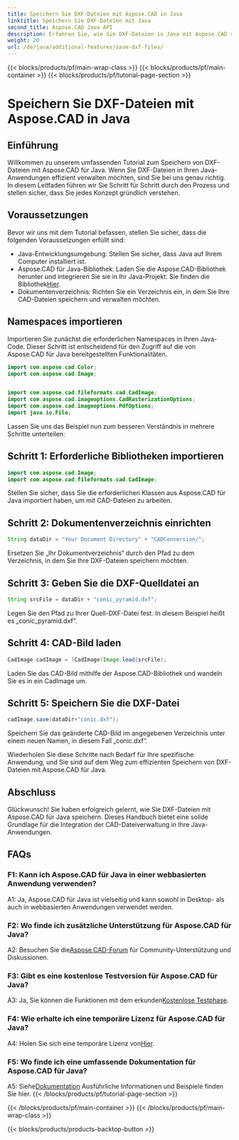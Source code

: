 ```yaml
---
title: Speichern Sie DXF-Dateien mit Aspose.CAD in Java
linktitle: Speichern Sie DXF-Dateien mit Java
second_title: Aspose.CAD Java API
description: Erfahren Sie, wie Sie DXF-Dateien in Java mit Aspose.CAD speichern. Befolgen Sie unsere Schritt-für-Schritt-Anleitung für eine effiziente CAD-Dateiverwaltung.
weight: 20
url: /de/java/additional-features/save-dxf-files/
---
```


{{< blocks/products/pf/main-wrap-class >}}
{{< blocks/products/pf/main-container >}}
{{< blocks/products/pf/tutorial-page-section >}}

# Speichern Sie DXF-Dateien mit Aspose.CAD in Java

## Einführung

Willkommen zu unserem umfassenden Tutorial zum Speichern von DXF-Dateien mit Aspose.CAD für Java. Wenn Sie DXF-Dateien in Ihren Java-Anwendungen effizient verwalten möchten, sind Sie bei uns genau richtig. In diesem Leitfaden führen wir Sie Schritt für Schritt durch den Prozess und stellen sicher, dass Sie jedes Konzept gründlich verstehen.

## Voraussetzungen

Bevor wir uns mit dem Tutorial befassen, stellen Sie sicher, dass die folgenden Voraussetzungen erfüllt sind:

- Java-Entwicklungsumgebung: Stellen Sie sicher, dass Java auf Ihrem Computer installiert ist.
-  Aspose.CAD für Java-Bibliothek: Laden Sie die Aspose.CAD-Bibliothek herunter und integrieren Sie sie in Ihr Java-Projekt. Sie finden die Bibliothek[Hier](https://releases.aspose.com/cad/java/).
- Dokumentenverzeichnis: Richten Sie ein Verzeichnis ein, in dem Sie Ihre CAD-Dateien speichern und verwalten möchten.

## Namespaces importieren

Importieren Sie zunächst die erforderlichen Namespaces in Ihren Java-Code. Dieser Schritt ist entscheidend für den Zugriff auf die von Aspose.CAD für Java bereitgestellten Funktionalitäten.

```java
import com.aspose.cad.Color;
import com.aspose.cad.Image;


import com.aspose.cad.fileformats.cad.CadImage;
import com.aspose.cad.imageoptions.CadRasterizationOptions;
import com.aspose.cad.imageoptions.PdfOptions;
import java.io.File;
```

Lassen Sie uns das Beispiel nun zum besseren Verständnis in mehrere Schritte unterteilen:

## Schritt 1: Erforderliche Bibliotheken importieren

```java
import com.aspose.cad.Image;
import com.aspose.cad.fileformats.cad.CadImage;
```

Stellen Sie sicher, dass Sie die erforderlichen Klassen aus Aspose.CAD für Java importiert haben, um mit CAD-Dateien zu arbeiten.

## Schritt 2: Dokumentenverzeichnis einrichten

```java
String dataDir = "Your Document Directory" + "CADConversion/";
```

Ersetzen Sie „Ihr Dokumentverzeichnis“ durch den Pfad zu dem Verzeichnis, in dem Sie Ihre DXF-Dateien speichern möchten.

## Schritt 3: Geben Sie die DXF-Quelldatei an

```java
String srcFile = dataDir + "conic_pyramid.dxf";
```

Legen Sie den Pfad zu Ihrer Quell-DXF-Datei fest. In diesem Beispiel heißt es „conic_pyramid.dxf“.

## Schritt 4: CAD-Bild laden

```java
CadImage cadImage = (CadImage)Image.load(srcFile);
```

Laden Sie das CAD-Bild mithilfe der Aspose.CAD-Bibliothek und wandeln Sie es in ein CadImage um.

## Schritt 5: Speichern Sie die DXF-Datei

```java
cadImage.save(dataDir+"conic.dxf");
```

Speichern Sie das geänderte CAD-Bild im angegebenen Verzeichnis unter einem neuen Namen, in diesem Fall „conic.dxf“.

Wiederholen Sie diese Schritte nach Bedarf für Ihre spezifische Anwendung, und Sie sind auf dem Weg zum effizienten Speichern von DXF-Dateien mit Aspose.CAD für Java.

## Abschluss

Glückwunsch! Sie haben erfolgreich gelernt, wie Sie DXF-Dateien mit Aspose.CAD für Java speichern. Dieses Handbuch bietet eine solide Grundlage für die Integration der CAD-Dateiverwaltung in Ihre Java-Anwendungen.

## FAQs

### F1: Kann ich Aspose.CAD für Java in einer webbasierten Anwendung verwenden?

A1: Ja, Aspose.CAD für Java ist vielseitig und kann sowohl in Desktop- als auch in webbasierten Anwendungen verwendet werden.

### F2: Wo finde ich zusätzliche Unterstützung für Aspose.CAD für Java?

 A2: Besuchen Sie die[Aspose.CAD-Forum](https://forum.aspose.com/c/cad/19) für Community-Unterstützung und Diskussionen.

### F3: Gibt es eine kostenlose Testversion für Aspose.CAD für Java?

 A3: Ja, Sie können die Funktionen mit dem erkunden[Kostenlose Testphase](https://releases.aspose.com/).

### F4: Wie erhalte ich eine temporäre Lizenz für Aspose.CAD für Java?

 A4: Holen Sie sich eine temporäre Lizenz von[Hier](https://purchase.aspose.com/temporary-license/).

### F5: Wo finde ich eine umfassende Dokumentation für Aspose.CAD für Java?

 A5: Siehe[Dokumentation](https://reference.aspose.com/cad/java/) Ausführliche Informationen und Beispiele finden Sie hier.
{{< /blocks/products/pf/tutorial-page-section >}}

{{< /blocks/products/pf/main-container >}}
{{< /blocks/products/pf/main-wrap-class >}}

{{< blocks/products/products-backtop-button >}}
